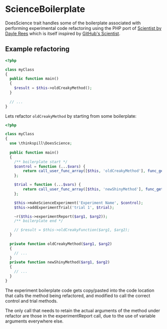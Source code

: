 # ScienceBoilerplate
DoesScience trait handles some of the boilerplate associated with performing experimental code refactoring using the PHP port of [Scientist by Dayle Rees](https://github.com/daylerees/scientist) which is itself inspired by [GitHub's Scientist](http://githubengineering.com/scientist/).

## Example refactoring

```php
<?php

class myClass
{
  public function main()
  {
    $result = $this->oldCreakyMethod();
  }
  
  // ...
}
```


Lets refactor `oldCreakyMethod` by starting from some boilerplate:


```php
<?php

class myClass
{
  use \thinkspill\DoesScience;
  
  public function main()
  {
    /** boilerplate start */
    $control = function (...$vars) {
        return call_user_func_array([$this, 'oldCreakyMethod'], func_get_args());
    };

    $trial = function (...$vars) {
        return call_user_func_array([$this, 'newShinyMethod'], func_get_args());
    };

    $this->makeScienceExperiment('Experiment Name', $control);
    $this->addExperimentTrial('trial 1', $trial);

    ~r($this->experimentReport($arg1, $arg2));
    /** boilerplate end */

    // $result = $this->oldCreakyFunction($arg1, $arg2);
  }
  
  private function oldCreakyMethod($arg1, $arg2)
  { 
    // ...
  }
  private function newShinyMethod($arg1, $arg2)
  { 
    // ...
  }
}
```

The experiment boilerplate code gets copy/pasted into
the code location that calls the method being refactored,
and modified to call the correct control and trial methods.

The only call that needs to retain the actual arguments of the
method under refactor are those in the experimentReport call,
due to the use of variable arguments everywhere else.
